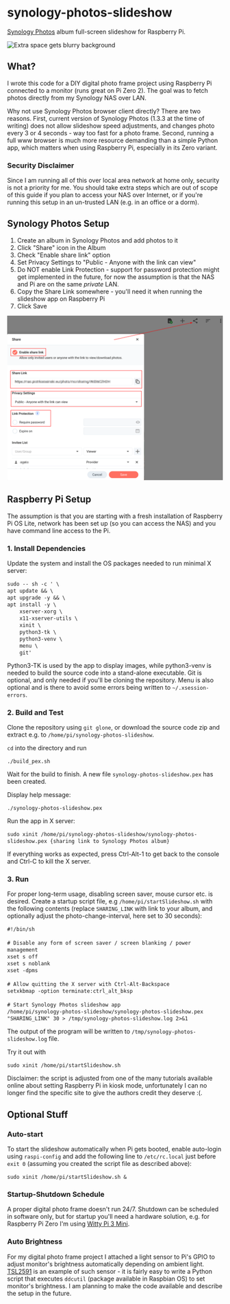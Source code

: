 # synology-photos-slideshow

[Synology
Photos](https://www.synology.com/en-global/dsm/feature/photos) album
full-screen slideshow for Raspberry Pi.

![](doc/Slideshow.png "Extra space gets blurry background")

## What?

I wrote this code for a DIY digital photo frame project using
Raspberry Pi connected to a monitor (runs great on Pi Zero 2). The
goal was to fetch photos directly from my Synology NAS over LAN.

Why not use Synology Photos browser client directly? There are two
reasons. First, current version of Synology Photos (1.3.3 at the time
of writing) does not allow slideshow speed adjustments, and changes
photo every 3 or 4 seconds - way too fast for a photo frame. Second,
running a full www browser is much more resource demanding than a
simple Python app, which matters when using Raspberry Pi, especially
in its Zero variant.


### Security Disclaimer

Since I am running all of this over local area network at home only,
security is not a priority for me. You should take extra steps which
are out of scope of this guide if you plan to access your NAS over
Internet, or if you're running this setup in an un-trusted LAN
(e.g. in an office or a dorm).


## Synology Photos Setup

1. Create an album in Synology Photos and add photos to it
2. Click "Share" icon in the Album
3. Check "Enable share link" option
4. Set Privacy Settings to "Public - Anyone with the link can view"
5. Do NOT enable Link Protection - support for password protection
   might get implemented in the future, for now the assumption is that
   the NAS and Pi are on the same *private* LAN.
7. Copy the Share Link somewhere - you'll need it when running the
   slideshow app on Raspberry Pi
6. Click Save

![Share Album](doc/ShareLink.png)


## Raspberry Pi Setup

The assumption is that you are starting with a fresh installation of
Raspberry Pi OS Lite, network has been set up (so you can access the
NAS) and you have command line access to the Pi.


### 1. Install Dependencies

Update the system and install the OS packages needed to run minimal X
server:

```
sudo -- sh -c ' \
apt update && \
apt upgrade -y && \
apt install -y \
	xserver-xorg \
	x11-xserver-utils \
	xinit \
	python3-tk \
	python3-venv \
	menu \
	git'
```

Python3-TK is used by the app to display images, while python3-venv is
needed to build the source code into a stand-alone executable. Git is
optional, and only needed if you'll be cloning the repository. Menu is
also optional and is there to avoid some errors being written to
`~/.xsession-errors`.


### 2. Build and Test

Clone the repository using `git glone`, or download the source code
zip and extract e.g. to `/home/pi/synology-photos-slideshow`.

`cd` into the directory and run

```
./build_pex.sh
```

Wait for the build to finish. A new file
`synology-photos-slideshow.pex` has been created.

Display help message:
```
./synology-photos-slideshow.pex
```

Run the app in X server:
```
sudo xinit /home/pi/synology-photos-slideshow/synology-photos-slideshow.pex {sharing link to Synology Photos album}
```

If everything works as expected, press Ctrl-Alt-1 to get back to the
console and Ctrl-C to kill the X server.


### 3. Run

For proper long-term usage, disabling screen saver, mouse cursor
etc. is desired. Create a startup script file, e.g
`/home/pi/startSlideshow.sh` with the following contents (replace
`SHARING_LINK` with link to your album, and optionally adjust the
photo-change-interval, here set to 30 seconds):

```
#!/bin/sh

# Disable any form of screen saver / screen blanking / power management
xset s off
xset s noblank
xset -dpms

# Allow quitting the X server with Ctrl-Alt-Backspace
setxkbmap -option terminate:ctrl_alt_bksp

# Start Synology Photos slideshow app
/home/pi/synology-photos-slideshow/synology-photos-slideshow.pex "SHARING_LINK" 30 > /tmp/synology-photos-slideshow.log 2>&1
```

The output of the program will be written to
`/tmp/synology-photos-slideshow.log` file.

Try it out with
```
sudo xinit /home/pi/startSlideshow.sh
```

Disclaimer: the script is adjusted from one of the many tutorials
available online about setting Raspberry Pi in kiosk mode,
unfortunately I can no longer find the specific site to give the
authors credit they deserve :(.


## Optional Stuff

### Auto-start

To start the slideshow automatically when Pi gets booted, enable
auto-login using `raspi-config` and add the following line to
`/etc/rc.local` just before `exit 0` (assuming you created the script
file as described above):

```
sudo xinit /home/pi/startSlideshow.sh &
```


### Startup-Shutdown Schedule

A proper digital photo frame doesn't run 24/7. Shutdown can be
scheduled in software only, but for startup you'll need a hardware
solution, e.g. for Raspberry Pi Zero I'm using [Witty Pi 3
Mini](https://www.adafruit.com/product/5038).


### Auto Brightness

For my digital photo frame project I attached a light sensor to Pi's
GPIO to adjust monitor's brightness automatically depending on ambient
light. [TSL2591](https://www.adafruit.com/product/1980) is an example
of such sensor - it is fairly easy to write a Python script that
executes `ddcutil` (package available in Raspbian OS) to set monitor's
brightness. I am planning to make the code available and describe the
setup in the future.
